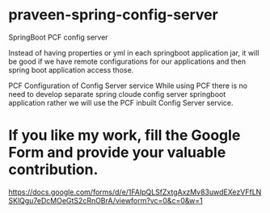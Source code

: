 # praveen-spring-config-server
SpringBoot PCF config server


Instead of having properties or yml in each springboot application jar, it will be good if we have remote configurations for our applications and then spring boot application access those.

PCF Configuration of Config Server service
While using PCF there is no need to develop separate spring cloude config server springboot application rather we will use the PCF inbuilt Config Server service.

# If you like my work, fill the Google Form and provide your valuable contribution.
https://docs.google.com/forms/d/e/1FAIpQLSfZxtgAxzMv83uwdEXezVFfLNSKlQgu7eDcMOeGtS2cRnOBrA/viewform?vc=0&c=0&w=1
